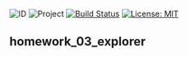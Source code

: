 ![ID](https://img.shields.io/badge/Кошкина-Ульяна-b657b6.svg) ![Project](https://img.shields.io/badge/Explorer-Stage%40%233-FA8072.svg) [![Build Status](https://travis-ci.org/uIiana99/homework_04_explorer.svg?branch=master)](https://travis-ci.org/uIiana99/homework_04_explorer) [![License: MIT](https://img.shields.io/badge/License-MIT-b657b6.svg)](/LICENSE)

## homework_03_explorer
